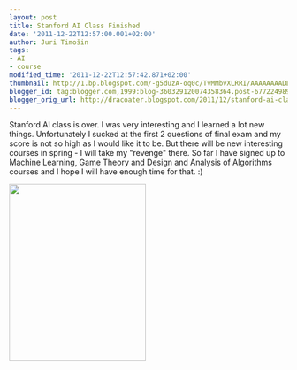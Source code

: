 ```yaml
---
layout: post
title: Stanford AI Class Finished
date: '2011-12-22T12:57:00.001+02:00'
author: Juri Timošin
tags:
- AI
- course
modified_time: '2011-12-22T12:57:42.871+02:00'
thumbnail: http://1.bp.blogspot.com/-g5duzA-oq0c/TvMMbvXLRRI/AAAAAAAADLs/LVDJCT0Pqpw/s72-c/AI-Score.png
blogger_id: tag:blogger.com,1999:blog-360329120074358364.post-6772249890172634092
blogger_orig_url: http://dracoater.blogspot.com/2011/12/stanford-ai-class-finished.html
---
```


[1]: http://1.bp.blogspot.com/-g5duzA-oq0c/TvMMbvXLRRI/AAAAAAAADLs/LVDJCT0Pqpw/s1600/AI-Score.png

Stanford AI class is over. I was very interesting and I learned a lot new things. Unfortunately I
sucked at the first 2 questions of final exam and my score is not so high as I would like it to be.
But there will be new interesting courses in spring - I will take my "revenge" there. So far I have
signed up to Machine Learning, Game Theory and Design and Analysis of Algorithms courses and I hope
I will have enough time for that. :)

[<img border="0" height="320" src="http://1.bp.blogspot.com/-g5duzA-oq0c/TvMMbvXLRRI/AAAAAAAADLs/LVDJCT0Pqpw/s320/AI-Score.png" width="247" />][1]
